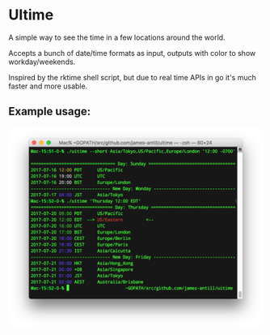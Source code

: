  UItime
 ======

 A simple way to see the time in a few locations around the world.

 Accepts a bunch of date/time formats as input, outputs with color to show
workday/weekends.

 Inspired by the rktime shell script, but due to real time APIs in go it's
much faster and more usable.

## Example usage:
![example](docs/Term-2017-07-16.png)

